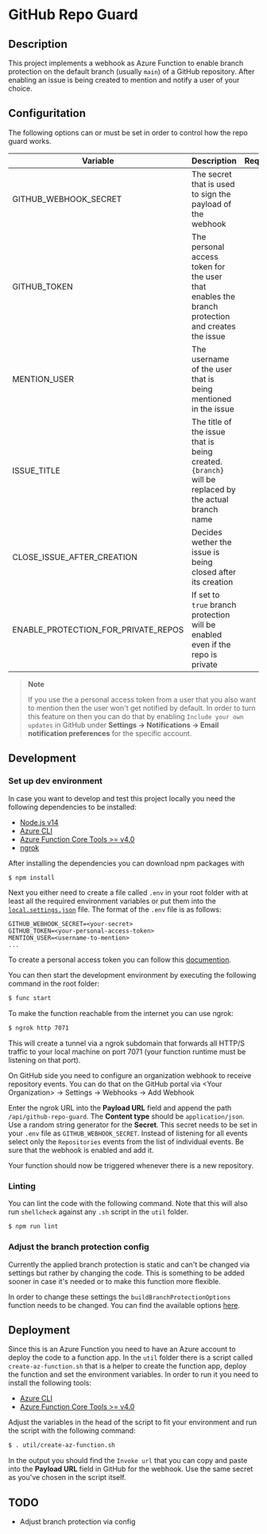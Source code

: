 GitHub Repo Guard
=================

Description
-----------

This project implements a webhook as Azure Function to enable branch protection on the default branch (usually `main`) of a GitHub repository. After enabling an issue is being created to mention and notify a user of your choice.

Configuritation
--------------

The following options can or must be set in order to control how the repo guard works.

|Variable | Description | Required? | Default|
|---------|-------------|:---------:|--------|
| GITHUB_WEBHOOK_SECRET | The secret that is used to sign the payload of the webhook | ✅ | |
| GITHUB_TOKEN | The personal access token for the user that enables the branch protection and creates the issue | ✅ | |
| MENTION_USER | The username of the user that is being mentioned in the issue | ✅ | |
| ISSUE_TITLE | The title of the issue that is being created. `{branch}` will be replaced by the actual branch name | ❌ | `Branch protection for {branch} enabled` |
| CLOSE_ISSUE_AFTER_CREATION | Decides wether the issue is being closed after its creation | ❌ | `true` |
| ENABLE_PROTECTION_FOR_PRIVATE_REPOS | If set to `true` branch protection will be enabled even if the repo is private | ❌ | `false` |

> **Note**
> 
> If you use the a personal access token from a user that you also want to mention then the user won't get notified by default. In order to turn this feature on then you can do that by enabling `Include your own updates` in GitHub under **Settings -> Notifications -> Email notification preferences** for the specific account.

Development
-----------

### Set up dev environment

In case you want to develop and test this project locally you need the following dependencies to be installed:

- [Node.js v14](https://nodejs.org/en/download/)
- [Azure CLI](https://docs.microsoft.com/en-us/cli/azure/install-azure-cli)
- [Azure Function Core Tools >= v4.0](https://github.com/Azure/azure-functions-core-tools/releases)
- [ngrok](https://ngrok.com/download)

After installing the dependencies you can download npm packages with

```bash
$ npm install
```

Next you either need to create a file called `.env` in your root folder with at least all the required environment variables or put them into the [`local.settings.json`](https://docs.microsoft.com/en-us/azure/azure-functions/functions-run-local#local-settings) file. The format of the `.env` file is as follows:

```
GITHUB_WEBHOOK_SECRET=<your-secret>
GITHUB_TOKEN=<your-personal-access-token>
MENTION_USER=<username-to-mention>
...
```

To create a personal access token you can follow this [documention](https://docs.github.com/en/authentication/keeping-your-account-and-data-secure/creating-a-personal-access-token).

You can then start the development environment by executing the following command in the root folder:

```bash
$ func start
```

To make the function reachable from the internet you can use ngrok:

```sh
$ ngrok http 7071
```

This will create a tunnel via a ngrok subdomain that forwards all HTTP/S traffic to your local machine on port 7071 (your function runtime must be listening on that port).

On GitHub side you need to configure an organization webhook to receive repository events. You can do that on the GitHub portal via \<Your Organization\> -> Settings -> Webhooks -> Add Webhook

Enter the ngrok URL into the **Payload URL** field and append the path `/api/github-repo-guard`. The **Content type** should be `application/json`. Use a random string generator for the **Secret**. This secret needs to be set in your `.env` file as `GITHUB_WEBHOOK_SECRET`. Instead of listening for all events select only the `Repositories` events from the list of individual events. Be sure that the webhook is enabled and add it.

Your function should now be triggered whenever there is a new repository.

### Linting

You can lint the code with the following command. Note that this will also run `shellcheck` against any `.sh` script in the `util` folder.

```sh
$ npm run lint
```

### Adjust the branch protection config

Currently the applied branch protection is static and can't be changed via settings but rather by changing the code. This is something to be added sooner in case it's needed or to make this function more flexible.

In order to change these settings the `buildBranchProtectionOptions` function needs to be changed. You can find the available options [here](https://docs.github.com/en/rest/reference/branches#update-branch-protection).

Deployment
----------

Since this is an Azure Function you need to have an Azure account to deploy the code to a function app. In the `util` folder there is a script called `create-az-function.sh` that is a helper to create the function app, deploy the function and set the environment variables. In order to run it you need to install the following tools:

- [Azure CLI](https://docs.microsoft.com/en-us/cli/azure/install-azure-cli)
- [Azure Function Core Tools >= v4.0](https://github.com/Azure/azure-functions-core-tools/releases)

Adjust the variables in the head of the script to fit your environment and run the script with the following command:

```sh
$ . util/create-az-function.sh
```

In the output you should find the `Invoke url` that you can copy and paste into the **Payload URL** field in GitHub for the webhook. Use the same secret as you've chosen in the script itself.

TODO
----

- Adjust branch protection via config
